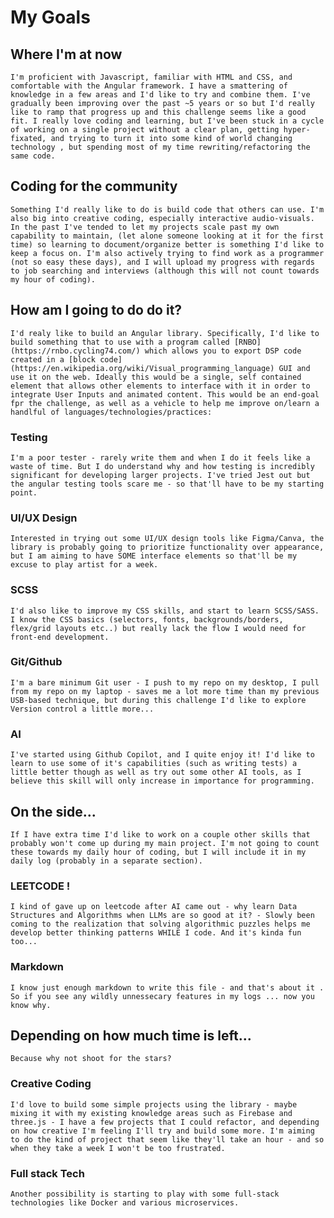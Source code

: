 # My Goals

## Where I'm at now
    I'm proficient with Javascript, familiar with HTML and CSS, and comfortable with the Angular framework. I have a smattering of knowledge in a few areas and I'd like to try and combine them. I've gradually been improving over the past ~5 years or so but I'd really like to ramp that progress up and this challenge seems like a good fit. I really love coding and learning, but I've been stuck in a cycle of working on a single project without a clear plan, getting hyper-fixated, and trying to turn it into some kind of world changing technology , but spending most of my time rewriting/refactoring the same code.

## Coding for the community

    Something I'd really like to do is build code that others can use. I'm also big into creative coding, especially interactive audio-visuals. In the past I've tended to let my projects scale past my own capability to maintain, (let alone someone looking at it for the first time) so learning to document/organize better is something I'd like to keep a focus on. I'm also actively trying to find work as a programmer (not so easy these days), and I will upload my progress with regards to job searching and interviews (although this will not count towards my hour of coding). 

## How am I going to do do it?

    I'd realy like to build an Angular library. Specifically, I'd like to build something that to use with a program called [RNBO](https://rnbo.cycling74.com/) which allows you to export DSP code created in a [block code](https://en.wikipedia.org/wiki/Visual_programming_language) GUI and use it on the web. Ideally this would be a single, self contained element that allows other elements to interface with it in order to integrate User Inputs and animated content. This would be an end-goal fpr the challenge, as well as a vehicle to help me improve on/learn a handlful of languages/technologies/practices:

### Testing

    I'm a poor tester - rarely write them and when I do it feels like a waste of time. But I do understand why and how testing is incredibly significant for developing larger projects. I've tried Jest out but the angular testing tools scare me - so that'll have to be my starting point. 

### UI/UX Design

    Interested in trying out some UI/UX design tools like Figma/Canva, the library is probably going to prioritize functionality over appearance, but I am aiming to have SOME interface elements so that'll be my excuse to play artist for a week.  

### SCSS

    I'd also like to improve my CSS skills, and start to learn SCSS/SASS. I know the CSS basics (selectors, fonts, backgrounds/borders, flex/grid layouts etc..) but really lack the flow I would need for front-end development.

### Git/Github

    I'm a bare minimum Git user - I push to my repo on my desktop, I pull from my repo on my laptop - saves me a lot more time than my previous USB-based technique, but during this challenge I'd like to explore Version control a little more...

### AI 

    I've started using Github Copilot, and I quite enjoy it! I'd like to learn to use some of it's capabilities (such as writing tests) a little better though as well as try out some other AI tools, as I believe this skill will only increase in importance for programming. 

## On the side...

    If I have extra time I'd like to work on a couple other skills that probably won't come up during my main project. I'm not going to count these towards my daily hour of coding, but I will include it in my daily log (probably in a separate section).

### LEETCODE !

    I kind of gave up on leetcode after AI came out - why learn Data Structures and Algorithms when LLMs are so good at it? - Slowly been coming to the realization that solving algorithmic puzzles helps me develop better thinking patterns WHILE I code. And it's kinda fun too... 

### Markdown 

    I know just enough markdown to write this file - and that's about it . So if you see any wildly unnessecary features in my logs ... now you know why. 

## Depending on how much time is left... 

    Because why not shoot for the stars?

### Creative Coding

    I'd love to build some simple projects using the library - maybe mixing it with my existing knowledge areas such as Firebase and three.js - I have a few projects that I could refactor, and depending on how creative I'm feeling I'll try and build some more. I'm aiming to do the kind of project that seem like they'll take an hour - and so when they take a week I won't be too frustrated.

### Full stack Tech

    Another possibility is starting to play with some full-stack technologies like Docker and various microservices.

